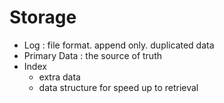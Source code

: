 # Storage

* Log : file format. append only. duplicated data
* Primary Data : the source of truth
* Index
	* extra data
	* data structure for speed up to retrieval
